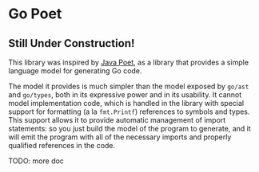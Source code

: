 # Go Poet

## Still Under Construction!

This library was inspired by [Java Poet](https://github.com/square/javapoet), as a library that provides
a simple language model for generating Go code.

The model it provides is much simpler than the model exposed by `go/ast` and `go/types`, both in its
expressive power and in its usability. It cannot model implementation code, which is handled in the
library with special support for formatting (a la `fmt.Printf`) references to symbols and types. This
support allows it to provide automatic management of import statements: so you just build the model of
the program to generate, and it will emit the program with all of the necessary imports and properly
qualified references in the code.

TODO: more doc
